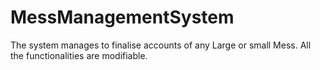 # MessManagementSystem
The system manages to finalise accounts of any Large or small Mess. All the functionalities are modifiable.  
